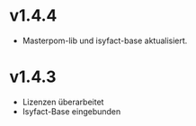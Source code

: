 # v1.4.4
- Masterpom-lib und isyfact-base aktualisiert.

# v1.4.3
- Lizenzen überarbeitet
- Isyfact-Base eingebunden
